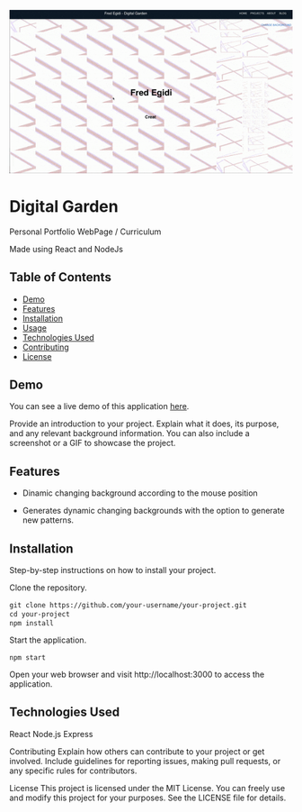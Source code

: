 

![App Screenshot](./client/src/assets/preview.gif)

# Digital Garden

Personal Portfolio WebPage / Curriculum

Made using React and NodeJs

## Table of Contents

- [Demo](#demo)
- [Features](#features)
- [Installation](#installation)
- [Usage](#usage)
- [Technologies Used](#technologies-used)
- [Contributing](#contributing)
- [License](#license)

## Demo

You can see a live demo of this application [here](https://digital-garden-69r6.onrender.com/).


Provide an introduction to your project. Explain what it does, its purpose, and any relevant background information. You can also include a screenshot or a GIF to showcase the project.

## Features

- Dinamic changing background according to the mouse position

- Generates dynamic changing backgrounds with the option to generate new patterns.
  

## Installation

Step-by-step instructions on how to install your project.

Clone the repository.
   
   ```
   git clone https://github.com/your-username/your-project.git
   cd your-project
   npm install
  ```

Start the application.

```
npm start
```

Open your web browser and visit http://localhost:3000 to access the application.

## Technologies Used
React
Node.js
Express

Contributing
Explain how others can contribute to your project or get involved. Include guidelines for reporting issues, making pull requests, or any specific rules for contributors.

License
This project is licensed under the MIT License. You can freely use and modify this project for your purposes. See the LICENSE file for details.


